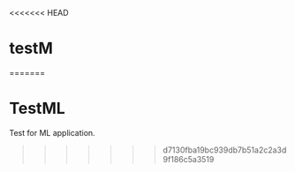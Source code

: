 <<<<<<< HEAD
# testM
=======
# TestML
Test for ML application.
>>>>>>> d7130fba19bc939db7b51a2c2a3d9f186c5a3519
